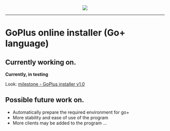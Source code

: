 <div align="center">
    <img src="https://user-images.githubusercontent.com/73827386/173846196-6363a11c-16c6-4b96-ac6b-9b77cea4134f.gif">
    <hr />
</div>

# GoPlus online installer (Go+ language)

## Currently working on.

**Currently, in testing**

Look: [milestone - GoPlus installer v1.0](https://github.com/uiuing/goplus_installer-online/milestone/1)

## Possible future work on.

- Automatically prepare the required environment for go+
- More stability and ease of use of the program
- More clients may be added to the program
  ...
